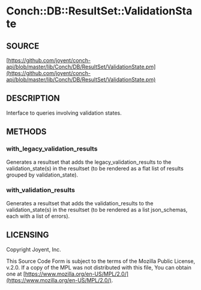 # Conch::DB::ResultSet::ValidationState

## SOURCE

[https://github.com/joyent/conch-api/blob/master/lib/Conch/DB/ResultSet/ValidationState.pm](https://github.com/joyent/conch-api/blob/master/lib/Conch/DB/ResultSet/ValidationState.pm)

## DESCRIPTION

Interface to queries involving validation states.

## METHODS

### with\_legacy\_validation\_results

Generates a resultset that adds the legacy\_validation\_results to the validation\_state(s) in the
resultset (to be rendered as a flat list of results grouped by validation\_state).

### with\_validation\_results

Generates a resultset that adds the validation\_results to the validation\_state(s) in the
resultset (to be rendered as a list json\_schemas, each with a list of errors).

## LICENSING

Copyright Joyent, Inc.

This Source Code Form is subject to the terms of the Mozilla Public License,
v.2.0. If a copy of the MPL was not distributed with this file, You can obtain
one at [https://www.mozilla.org/en-US/MPL/2.0/](https://www.mozilla.org/en-US/MPL/2.0/).

